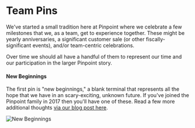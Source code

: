 # Team Pins

We've started a small tradition here at Pinpoint where we celebrate a few milestones that we, as a team, get to experience together. These might be yearly anniversaries, a significant customer sale (or other fiscally-significant events), and/or team-centric celebrations.

Over time we should all have a handful of them to represent our time and our participation in the larger Pinpoint story.

#### New Beginnings

The first pin is "new beginnings," a blank terminal that represents all the hope that we have in an scary-exciting, unknown future. If you've joined the Pinpoint family in 2017 then you'll have one of these. Read a few more additional thoughts [via our blog post here](https://blog.pinpt.co/pinning-culture/).

![New Beginnings](http://blog.pinpt.co/wp-content/uploads/2017/06/new-beginnings-pin.jpeg)

